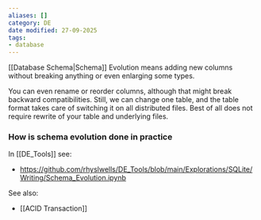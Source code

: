 ```yaml
---
aliases: []
category: DE
date modified: 27-09-2025
tags:
- database
---
```

[[Database Schema|Schema]] Evolution means adding new columns without breaking anything or even enlarging some types. 

You can even rename or reorder columns, although that might break backward compatibilities. Still, we can change one table, and the table format takes care of switching it on all distributed files. Best of all does not require rewrite of your table and underlying files.

### How is schema evolution done in practice

In [[DE_Tools]] see:
- https://github.com/rhyslwells/DE_Tools/blob/main/Explorations/SQLite/Writing/Schema_Evolution.ipynb

See also:
- [[ACID Transaction]]


